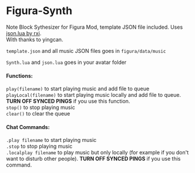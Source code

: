 # Figura-Synth
Note Block Sythesizer for Figura Mod, template JSON file included. Uses [json.lua by rxi](https://github.com/rxi/json.lua).  
With thanks to yingcan.

```template.json``` and all music JSON files goes in ```figura/data/music```

```Synth.lua``` and ```json.lua``` goes in your avatar folder

#### Functions:  
```play(filename)``` to start playing music and add file to queue  
```playLocal(filename)``` to start playing music locally and add file to queue. **TURN OFF SYNCED PINGS** if you use this function.  
```stop()``` to stop playing music  
```clear()``` to clear the queue  

#### Chat Commands:
```.play filename``` to start playing music  
```.stop``` to stop playing music  
```.localplay filename``` to play music but only locally (for example if you don't want to disturb other people). **TURN OFF SYNCED PINGS** if you use this command.

